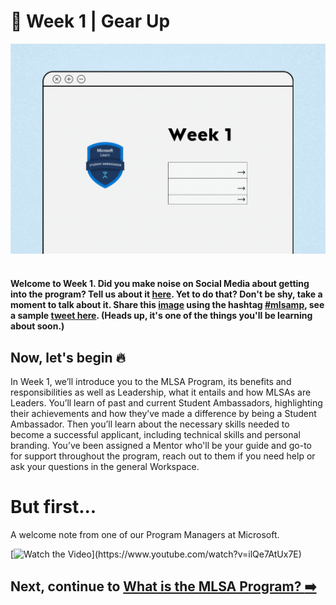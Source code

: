 # :pushpin: Week 1 | Gear Up

<img src="./../images/MLSA-MP-Week1.gif" /><br><br>

<h4> Welcome to Week 1. Did you make noise on Social Media about getting into the program? Tell us about it <a href="https://forms.office.com/r/b9D8ZMpuMR">here</a>. Yet to do that? Don't be shy, take a moment to talk about it. Share this <a href="https://getdp.co/mlsamp">image</a> using the hashtag <a href="https://twitter.com/hashtag/mlsamp" >#mlsamp</a>, see a sample <a href=https://twitter.com/devgenix/status/1649022294289788931 >tweet here</a>. (Heads up, it's one of the things you'll be learning about soon.) </h4>


## Now, let's begin :fire:

In Week 1, we’ll introduce you to the MLSA Program, its benefits and responsibilities as well as Leadership, what it entails and how MLSAs are Leaders. You’ll learn of past and current Student Ambassadors, highlighting their achievements and how they’ve made a difference by being a Student Ambassador. Then you’ll learn about the necessary skills needed to become a successful applicant, including technical skills and personal branding.
You’ve been assigned a Mentor who'll be your guide and go-to for support throughout the program, reach out to them if you need help or ask your questions in the general Workspace. 

# But first...
A welcome note from one of our Program Managers at Microsoft.

[![Watch the Video](https://i.ytimg.com/vi/ilQe7AtUx7E/maxresdefault.jpg?sqp=-oaymwEmCIAKENAF8quKqQMa8AEB-AH-CYAC0AWKAgwIABABGGIgZSgyMA8=&rs=AOn4CLCDaTBDFyNzqH-xr7anKFfqQboWjg")](https://www.youtube.com/watch?v=ilQe7AtUx7E)

## Next, continue to [What is the MLSA Program? :arrow_right:](./1_mlsa.md)
